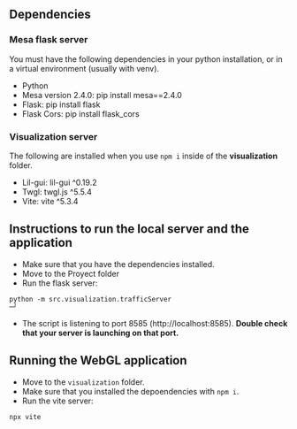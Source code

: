 ## Dependencies

### Mesa flask server

You must have the following dependencies in your python installation, or in a virtual environment (usually with venv).

- Python
- Mesa version 2.4.0: pip install mesa==2.4.0
- Flask: pip install flask
- Flask Cors: pip install flask_cors

### Visualization server

The following are installed when you use `npm i` inside of the **visualization** folder.

- Lil-gui: lil-gui ^0.19.2
- Twgl: twgl.js ^5.5.4
- Vite: vite ^5.3.4

## Instructions to run the local server and the application

- Make sure that you have the dependencies installed.
- Move to the Proyect folder 
- Run the flask server:

```
python -m src.visualization.trafficServer                                                           ─╯
```

- The script is listening to port 8585 (http://localhost:8585). **Double check that your server is launching on that port.**

## Running the WebGL application

- Move to the `visualization` folder.
- Make sure that you installed the depoendencies with `npm i`.
- Run the vite server:

```
npx vite
```